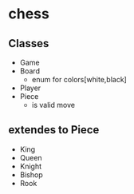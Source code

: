 # chess

## Classes
- Game
- Board
    - enum for colors[white,black]
- Player
- Piece
    - is valid move 

## extendes to Piece
- King
- Queen
- Knight
- Bishop
- Rook
